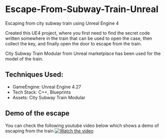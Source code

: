 # Escape-From-Subway-Train-Unreal
Escaping from city subway train using Unreal Engine 4

Created this UE4 project, where you first need to find the secret code written somewhere in the train that can be used to open the case, then collect the key, and finally open the door to escape from the train.

City Subway Train Modular from Unreal marketplace has been used for the model of the train. 


## Techniques Used:
* GameEngine: Unreal Engine 4.27
* Tech Stack: C++, Blueprints
* Assets: City Subway Train Modular 

## Demo of the escape
You can check the following youtube video below which shows a demo of escaping from the train
[![Watch the video](https://yt-embed.live/embed?v=UKqnpbkiS_A)](https://youtu.be/UKqnpbkiS_A "Watch the video")

